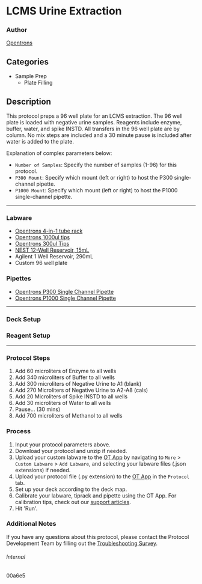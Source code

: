 # LCMS Urine Extraction

### Author
[Opentrons](https://opentrons.com/)

## Categories
* Sample Prep
	* Plate Filling

## Description
This protocol preps a 96 well plate for an LCMS extraction. The 96 well plate is loaded with negative urine samples. Reagents include enzyme, buffer, water, and spike INSTD. All transfers in the 96 well plate are by column. No mix steps are included and a 30 minute pause is included after water is added to the plate.

Explanation of complex parameters below:
* `Number of Samples`: Specify the number of samples (1-96) for this protocol.
* `P300 Mount`: Specify which mount (left or right) to host the P300 single-channel pipette.
* `P1000 Mount`: Specify which mount (left or right) to host the P1000 single-channel pipette.



---

### Labware
* [Opentrons 4-in-1 tube rack](https://shop.opentrons.com/collections/racks-and-adapters/products/tube-rack-set-1)
* [Opentrons 1000ul tips](https://shop.opentrons.com/collections/opentrons-tips)
* [Opentrons 300ul Tips](https://shop.opentrons.com/collections/opentrons-tips)
* [NEST 12-Well Reservoir, 15mL](https://shop.opentrons.com/collections/reservoirs)
* Agilent 1 Well Reservoir, 290mL
* Custom 96 well plate

### Pipettes
* [Opentrons P300 Single Channel Pipette](https://shop.opentrons.com/collections/ot-2-robot/products/single-channel-electronic-pipette)
* [Opentrons P1000 Single Channel Pipette](https://shop.opentrons.com/collections/ot-2-robot/products/single-channel-electronic-pipette)

---

### Deck Setup


### Reagent Setup

---

### Protocol Steps
1. Add 60 microliters of Enzyme to all wells
2. Add 340 microliters of Buffer to all wells
3. Add 300 microliters of Negative Urine to A1 (blank)
4. Add 270 Microliters of Negative Urine to A2-A8 (cals)
5. Add 20 Microliters of Spike INSTD to all wells
6. Add 30 microliters of Water to all wells
7. Pause... (30 mins)
8. Add 700 microliters of Methanol to all wells

### Process
1. Input your protocol parameters above.
2. Download your protocol and unzip if needed.
3. Upload your custom labware to the [OT App](https://opentrons.com/ot-app) by navigating to `More` > `Custom Labware` > `Add Labware`, and selecting your labware files (.json extensions) if needed.
4. Upload your protocol file (.py extension) to the [OT App](https://opentrons.com/ot-app) in the `Protocol` tab.
5. Set up your deck according to the deck map.
6. Calibrate your labware, tiprack and pipette using the OT App. For calibration tips, check out our [support articles](https://support.opentrons.com/en/collections/1559720-guide-for-getting-started-with-the-ot-2).
7. Hit 'Run'.

### Additional Notes
If you have any questions about this protocol, please contact the Protocol Development Team by filling out the [Troubleshooting Survey](https://protocol-troubleshooting.paperform.co/).

###### Internal
00a6e5
